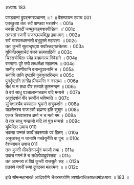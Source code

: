 अध्यायः 183

पाण्डवानां द्रुपदनगरप्रथानम् ॥ 1 ॥
वैशम्पायन उवाच 	001  
एतच्छ्रुत्वा ततः सर्वे पाण्डवा भरतर्षभ ।	001a  
मनसा द्रौपदीं जग्मुरनङ्गशरपीडिताः ॥\'	001c  
ततस्तां रजनीं राजञ्छल्यविद्धा इवाभवन् ।	002a  
सर्वे चास्वस्थमनसो बभूवुस्ते महाबलाः ॥	002c  
ततः कुन्ती सुतान्दृष्ट्वा सर्वांस्तद्गतचेतसः ।	003a  
युधिष्ठिरमुवाचेदं वचनं सत्यवादिनी ॥	003c  
चिररात्रोषिताः स्मेह ब्राह्मणस्य निवेशने ।	004a  
रममाणाः पुरे रम्ये लब्धभैक्षा महात्मनः ॥	004c  
यानीह रमणीयानि वनान्युपवनानि च ।	005a  
सर्वाणि तानि दृष्टानि पुनःपुनररिन्दम ॥	005c  
पुनर्दृष्टानि तानीह प्रीणयन्ति न नस्तथा ।	006a  
भैक्षं च न तथा वीर लभ्यते कुरुनन्दन ॥	006c  
ते वयं साधु पञ्चालान्गच्छाम यदि मन्यसे ।	007a  
अपूर्वदर्शनं वीर रमणीयं भविष्यति ॥	007c  
सुभिक्षाश्चैव पञ्चालाः श्रूयन्ते शत्रुकर्शन ।	008a  
यज्ञसेनश्च राजाऽसौ ब्रह्मण्य इति सुश्रुम ॥	008c  
एकत्र चिरवासश्च क्षमो न च मतो मम ।	009a  
ते तत्र साधु गच्छामो यदि त्वं पुत्र मन्यसे ॥	009c  
युधिष्ठिर उवाच 	010  
भवत्या यन्मतं कार्यं तदस्माकं परं हितम् ।	010a  
अनुजांस्तु न जानामि गच्छेयुर्नेति वा पुनः ॥	010c  
वैशम्पायन उवाच 	011  
ततः कुन्ती भीमसेनमर्जुनं यमजौ तथा ।	011a  
उवाच गमनं ते च तथेत्येवाब्रुवंस्तदा ॥	011c  
तत आमन्त्र्य तं विप्रं कुन्ती राजसुतैः सह ।	012a  
प्रतस्थे नगरीं रम्यां द्रुपदस्य महात्मनः ॥ ॥	012c  

इति श्रीमन्महाभारते आदिपर्वणि चैत्ररथपर्वणि त्र्यशीत्यधिकशततमोऽध्यायः ॥ 183 ॥
